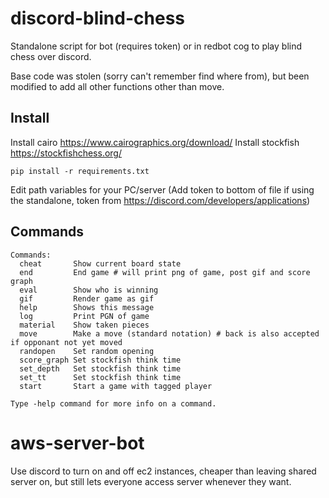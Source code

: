 # discord-blind-chess

Standalone script for bot (requires token) or in redbot cog to play blind chess over discord.

Base code was stolen (sorry can't remember find where from), but been modified to add all other functions other than move.

## Install 

Install cairo https://www.cairographics.org/download/ 
Install stockfish https://stockfishchess.org/ 
```
pip install -r requirements.txt
```
Edit path variables for your PC/server 
(Add token to bottom of file if using the standalone, 
token from https://discord.com/developers/applications)

## Commands

```
Commands:
  cheat       Show current board state
  end         End game # will print png of game, post gif and score graph
  eval        Show who is winning
  gif         Render game as gif
  help        Shows this message
  log         Print PGN of game
  material    Show taken pieces
  move        Make a move (standard notation) # back is also accepted if opponant not yet moved
  randopen    Set random opening
  score_graph Set stockfish think time
  set_depth   Set stockfish think time
  set_tt      Set stockfish think time
  start       Start a game with tagged player

Type -help command for more info on a command.
```

# aws-server-bot

Use discord to turn on and off ec2 instances, cheaper than leaving shared server on, but still lets everyone access server whenever they want.
